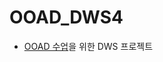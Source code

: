 # OOAD_DWS4

- <a href="http://dslab.konkuk.ac.kr/Class/2020/20SMA/20SMA.htm">OOAD 수업</a>을 위한 DWS 프로젝트
